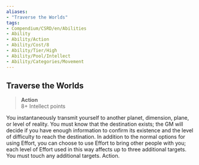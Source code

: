 ```yaml
---
aliases:
- "Traverse the Worlds"
tags:
- Compendium/CSRD/en/Abilities
- Ability
- Ability/Action
- Ability/Cost/8
- Ability/Tier/High
- Ability/Pool/Intellect
- Ability/Categories/Movement
---
```


  
## Traverse the Worlds  
>**Action**  
>8+ Intellect points
  
You instantaneously transmit yourself to another planet, dimension, plane, or level of reality. You must know that the destination exists; the GM will decide if you have enough information to confirm its existence and the level of difficulty to reach the destination. In addition to the normal options for using Effort, you can choose to use Effort to bring other people with you; each level of Effort used in this way affects up to three additional targets. You must touch any additional targets. Action.
